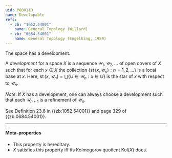 ```yaml
---
uid: P000110
name: Developable
refs:
  - zb: "1052.54001"
    name: General Topology (Willard)
  - zb: "0684.54001"
    name: General Topology (Engelking, 1989)
---
```


The space has a development.

A *development* for a space $X$ is a sequence $\mathscr U_1,\mathscr U_2,\dots$
of open covers of $X$ such that for each $x\in X$
the collection $\{\operatorname{st}(x,\mathscr U_n):n=1,2,\dots\}$ is a local base at $x$.
Here, $\operatorname{st}(x,\mathscr U_n)=\bigcup\{U\in\mathscr U_n:x\in U\}$
is the star of $x$ with respect to $\mathscr U_n$.

*Note*: If $X$ has a development, one can always choose a development such that
each $\mathscr U_{n+1}$ is a refinement of $\mathscr U_n$.

See Definition 23.6 in {{zb:1052.54001}} and page 329 of {{zb:0684.54001}}.

----
#### Meta-properties

- This property is hereditary.
- $X$ satisfies this property iff its Kolmogorov quotient $\text{Kol}(X)$ does.
